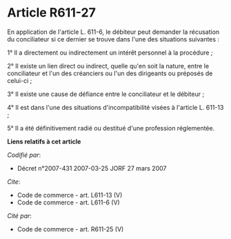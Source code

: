 # Article R611-27

En application de l'article L. 611-6, le débiteur peut demander la récusation du conciliateur si ce dernier se trouve dans
l'une des situations suivantes : 

1° Il a directement ou indirectement un intérêt personnel à la procédure ; 

2° Il existe un lien direct ou indirect, quelle qu'en soit la nature, entre le conciliateur et l'un des créanciers ou l'un
des dirigeants ou préposés de celui-ci ; 

3° Il existe une cause de défiance entre le conciliateur et le débiteur ; 

4° Il est dans l'une des situations d'incompatibilité visées à l'article L. 611-13 ; 

5° Il a été définitivement radié ou destitué d'une profession réglementée.

**Liens relatifs à cet article**

_Codifié par_:

  - Décret n°2007-431 2007-03-25 JORF 27 mars 2007

_Cite_:

  - Code de commerce - art. L611-13 (V)
  - Code de commerce - art. L611-6 (V)

_Cité par_:

  - Code de commerce - art. R611-25 (V)
